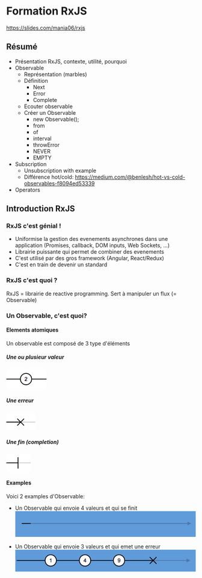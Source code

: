 # Formation RxJS

https://slides.com/mania06/rxjs

## Résumé

* Présentation RxJS, contexte, utilité, pourquoi
* Observable
    * Représentation (marbles)
    * Définition
        * Next
        * Error
        * Complete
    * Ecouter observable
    * Créer un Observable
        * new Observable();
        * from
        * of
        * interval
        * throwError
        * NEVER
        * EMPTY
* Subscription
    * Unsubscription with example
    * Différence hot/cold: https://medium.com/@benlesh/hot-vs-cold-observables-f8094ed53339
* Operators

## Introduction RxJS

### RxJS c'est génial !
* Uniformise la gestion des evenements asynchrones dans une application (Promises, callback, DOM inputs, Web Sockets, ...)
* Librairie puissante qui permet de combiner des evenements
* C'est utilisé par des gros framework (Angular, React/Redux)
* C'est en train de devenir un standard

### RxJS c'est quoi ?
RxJS = librairie de reactive programming. Sert à manipuler un flux (= Observable)

### Un Observable, c'est quoi?
#### Elements atomiques
Un observable est composé de 3 type d'éléments

##### Une ou plusieur valeur
![Valeur](assets/images/observable-value.png)

##### Une erreur
![Erreur](assets/images/observable-error.png)

##### Une fin (completion)
![Completion](assets/images/observable-completion.png)

#### Examples
Voici 2 examples d'Observable:
* Un Observable qui envoie 4 valeurs et qui se finit
![Completion](assets/images/observable-example-1.gif)

* Un Observable qui envoie 3 valeurs et qui emet une erreur
![Completion](assets/images/observable-example-2.gif)
